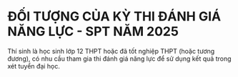 # ĐỐI TƯỢNG CỦA KỲ THI ĐÁNH GIÁ NĂNG LỰC - SPT NĂM 2025

Thí sinh là học sinh lớp 12 THPT hoặc đã tốt nghiệp THPT (hoặc tương đương), có nhu cầu tham gia thi đánh giá năng lực để sử dụng kết quả trong xét tuyển đại học.

